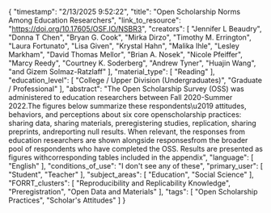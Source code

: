 {
    "timestamp": "2/13/2025 9:52:22",
    "title": "Open Scholarship Norms Among Education Researchers",
    "link_to_resource": "https://doi.org/10.17605/OSF.IO/NSBR3",
    "creators": [
        "Jennifer L Beaudry",
        "Donna T Chen",
        "Bryan G. Cook",
        "Mirka Dirzo",
        "Timothy M. Errington",
        "Laura Fortunato",
        "Lisa Given",
        "Krystal Hahn",
        "Malika Ihle",
        "Lesley Markham",
        "David Thomas Mellor",
        "Brian A. Nosek",
        "Nicole Pfeiffer",
        "Marcy Reedy",
        "Courtney K. Soderberg",
        "Andrew Tyner",
        "Huajin Wang",
        "and Gizem Solmaz-Ratzlaff"
    ],
    "material_type": [
        "Reading"
    ],
    "education_level": [
        "College / Upper Division (Undergraduates)",
        "Graduate / Professional"
    ],
    "abstract": "The Open Scholarship Survey (OSS) was administered to education researchers between Fall 2020-Summer 2022.The  figures  below  summarize  these  respondents\u2019  attitudes,  behaviors,  and  perceptions  about  six  core  openscholarship practices:  sharing data, sharing materials, preregistering studies, replication, sharing preprints, andreporting null results.  When relevant, the responses from education researchers are shown alongside responsesfrom  the  broader  pool  of  respondents  who  have  completed  the  OSS.  Results  are  presented  as  figures  withcorresponding tables included in the appendix",
    "language": [
        "English"
    ],
    "conditions_of_use": "I don't see any of these",
    "primary_user": [
        "Student",
        "Teacher"
    ],
    "subject_areas": [
        "Education",
        "Social Science"
    ],
    "FORRT_clusters": [
        "Reproducibility and Replicability Knowledge",
        "Preregistration",
        "Open Data and Materials"
    ],
    "tags": [
        "Open Scholarship Practices",
        "Scholar's Attitudes"
    ]
}